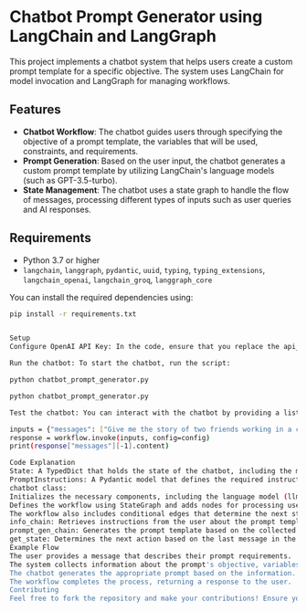 # Chatbot Prompt Generator using LangChain and LangGraph

This project implements a chatbot system that helps users create a custom prompt template for a specific objective. The system uses LangChain for model invocation and LangGraph for managing workflows.

## Features

- **Chatbot Workflow**: The chatbot guides users through specifying the objective of a prompt template, the variables that will be used, constraints, and requirements.
- **Prompt Generation**: Based on the user input, the chatbot generates a custom prompt template by utilizing LangChain's language models (such as GPT-3.5-turbo).
- **State Management**: The chatbot uses a state graph to handle the flow of messages, processing different types of inputs such as user queries and AI responses.

## Requirements

- Python 3.7 or higher
- `langchain`, `langgraph`, `pydantic`, `uuid`, `typing`, `typing_extensions`, `langchain_openai`, `langchain_groq`, `langgraph_core`

You can install the required dependencies using:

```bash
pip install -r requirements.txt


Setup
Configure OpenAI API Key: In the code, ensure that you replace the api_key in the ChatOpenAI initialization with your actual OpenAI API key.

Run the chatbot: To start the chatbot, run the script:

python chatbot_prompt_generator.py

python chatbot_prompt_generator.py

Test the chatbot: You can interact with the chatbot by providing a list of messages in the format

inputs = {"messages": ["Give me the story of two friends working in a coal mine, getting less pay but satisfied with family and happy."]}
response = workflow.invoke(inputs, config=config)
print(response["messages"][-1].content)

Code Explanation
State: A TypedDict that holds the state of the chatbot, including the messages exchanged.
PromptInstructions: A Pydantic model that defines the required instructions for generating a prompt, including the objective, variables, constraints, and requirements.
chatbot class:
Initializes the necessary components, including the language model (llm), instructions, and prompt templates.
Defines the workflow using StateGraph and adds nodes for processing user input, generating prompts, and invoking tools.
The workflow also includes conditional edges that determine the next steps based on the state of the chatbot.
info_chain: Retrieves instructions from the user about the prompt template and feeds it into the language model.
prompt_gen_chain: Generates the prompt template based on the collected instructions.
get_state: Determines the next action based on the last message in the conversation.
Example Flow
The user provides a message that describes their prompt requirements.
The system collects information about the prompt's objective, variables, constraints, and requirements.
The chatbot generates the appropriate prompt based on the information.
The workflow completes the process, returning a response to the user.
Contributing
Feel free to fork the repository and make your contributions! Ensure you follow best practices for code quality and testing. ##